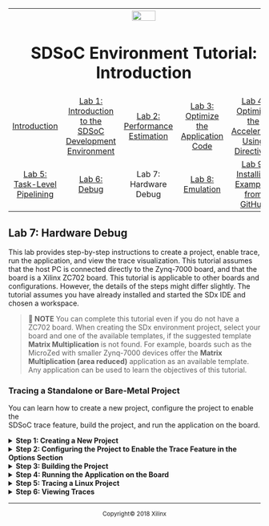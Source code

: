 <table style="width:100%">
  <tr>
    <th width="100%" colspan="6"><img src="https://www.xilinx.com/content/dam/xilinx/imgs/press/media-kits/corporate/xilinx-logo.png" width="30%"/><h1>SDSoC Environment Tutorial: Introduction</h1>
</th>
  </tr>
  <tr>
    <td align="center"><a href="README.md">Introduction</a></td>
    <td align="center"><a href="lab-1-introduction-to-the-sdsoc-development-environment.md">Lab 1: Introduction to the SDSoC Development Environment</a></td>
    <td align="center"><a href="lab-2-performance-estimation.md">Lab 2: Performance Estimation</a></td>
    <td align="center"><a href="lab-3-optimize-the-application-code.md">Lab 3: Optimize the Application Code</a></td>
    <td align="center"><a href="lab-4-optimize-the-accelerator-using-directives.md">Lab 4: Optimize the Accelerator Using Directives</a></td>
  </tr>
  <tr>
    <td align="center"><a href="lab-5-task-level-pipelining.md">Lab 5: Task-Level Pipelining</a></td>
    <td align="center"><a href="lab-6-debug.md">Lab 6: Debug</a></td>
    <td align="center">Lab 7: Hardware Debug</td>
    <td align="center"><a href="lab-8-emulation.md">Lab 8: Emulation</a></td>
    <td align="center"><a href="lab-9-installing-applications-from-github.md">Lab 9: Installing Examples from GitHub</a></td>
</table>

## Lab 7: Hardware Debug  

This lab provides step-by-step instructions to create a project, enable trace, run the application, and view the trace visualization. This tutorial assumes that the host PC is connected directly to the Zynq-7000 board, and that the board is a Xilinx ZC702 board. This tutorial is applicable to other boards and configurations. However, the details of the steps might differ slightly. The  
tutorial assumes you have already installed and started the SDx IDE and chosen a workspace.   

>**:pushpin: NOTE**  You can complete this tutorial even if you do not have a ZC702 board. When creating the SDx environment project, select your board and one of the available templates, if the suggested template **Matrix Multiplication** is not found. For example, boards such as the MicroZed with smaller Zynq-7000 devices offer the **Matrix Multiplication (area reduced)** application as an available template. Any application can be used to learn the objectives of this tutorial.  

### Tracing a Standalone or Bare-Metal Project  

You can learn how to create a new project, configure the project to enable the  
SDSoC trace feature, build the project, and run the application on the board.  

<details>
<summary><strong>Step 1: Creating a New Project</strong></summary>  

1. Select **File > New > SDx Project**.  
2. In the Project Type page, **Application Project** is selected by default. Click **Next**.   
3. In the Create a New SDx Project page, name the project `mmult_trace` and click **Next**.  
4. In the Platform page, select **zc702** and click **Next**.  

   >**:pushpin: NOTE**  Select the appropriate platform if you are using something other than the ZC702 board.  

5. Select **Standalone OS** as the System Configuration.  
6. Select **Matrix Multiplication Data Size** as the template for this project and click **Finish**.  
7. In the Project Explorer, expand the various folders by clicking on the arrow, then open the `mmult.cpp` file.

   ![](./images/ucg1517375658989.png)  

8. Change the number of tests symbol NUM_TESTS from 256 to 10, then save and close the file.  

   ![](./images/yqo1517375659050.png)  

9. In the SDx Project Settings (in the mmult_trace tab), notice that mmult_accel in the HW Functions section of the project overview is already marked for implementation in hardware.  

   ![](./images/kyx1527817305731.png)  

</details>

<details>
<summary><strong>Step 2: Configuring the Project to Enable the Trace Feature in the Options Section</strong></summary>  

In the Project Settings window, click the checkbox for Enable event tracing.   

![](./images/ajn1527822739300.png)  

</details>

<details>
<summary><strong>Step 3: Building the Project</strong></summary>

Click the Build button to start building the project. (This will take a while.)  

After all the hardware functions are implemented in Vivado HLS, and after the Vivado IP integrator design is created, you will see `Inserted # hardware monitor cores` displayed in the console. This message validates that the trace feature is enabled for your design and tells you how many hardware monitor cores have been inserted automatically for you.  

![](./images/ggi1517375659006.png)  

</details>

<details>
<summary><strong>Step 4: Running the Application on the Board</strong></summary>  

  1. When the build is finished, right-click on the project in the Project Explorer and select **Run As > Trace Application (SDx Application Debugger)**.  

     >**:pushpin: NOTE**  Be sure not to select **Debug As** because it will enable breakpoints. If your program breakpoints during execution, the timing will not be accurate (because the software will stop, the hardware will continue running, and the trace timer used for timestamping will continue to run).  

     When you click on the **Trace Application (SDx Application Debugger)** option, the GUI downloads the bitstream to the board followed by the application ELF, starts the application, and then begins collecting the trace data produced until the application exits. After the application finishes (or any error in collecting the trace data occurs) the trace data collected is displayed.  

     >**:pushpin: NOTE**  The application must exit successfully for trace data to be collected successfully. If the application does not exit normally (i.e., hangs in hardware or software, or the Linux kernel crashes), the trace data might not be collected correctly.  

     ![](./images/gop1527872256475.png)  

  2. After the application exits, and all trace data is collected and displayed, you will see two main areas in the trace visualization: the event textual listing on top (yellow highlighted border), and the event timeline on the bottom (purple highlighted border). Both areas display the same information. The top textual listing orders event by time in a descending order. The bottom event timeline shows the multiple axes for each trace point in the design (either a monitor core or a region of software that is being traced).   

     ![](./images/soh1517375659013.png)  

     The first thing you should notice is that the 10 iterations of the application are clearly visible as repeated groups of events. Orange events are software events, green events are accelerator events, and blue events are data transfer events. You can also click the **Show Legend** icon to see the transactions specified by different colors.

     ![](./images/spy1527872720388.png)  

     This opens the **State Transition Visualizer** dialog box as shown below.

     ![](./images/lvb1527872988341.png)  

  3. If the names of the trace points in the event timeline are abbreviated with an ellipsis ("...") you can expand the panel by clicking on the border between the grey on the left and the white on the right (the border turns red when you hover the cursor over the right spot), and then clicking and dragging to the right.  

     ![](./images/bti1517375659015.png)    

  4. If you hover the cursor over one of the events, you will see a detailed tool-tip appear displaying the detailed information about each trace. The example below shows the first accelerator event, which corresponds to the start/stop of the `mmult_accel` function that we chose to implement in hardware (via Vivado HLS). The start time is at 0.002122960 seconds (2,122 ns) and the stop time is at 0.003850640 seconds (3,850 ns). It also shows the duration of the event (which is the runtime of the accelerator in this case) as 0.001727680 seconds (1,727 ns).   

     ![](./images/opc1517375349421.png)  

</details>

<details>
<summary><strong>Step 5: Tracing a Linux Project</strong></summary>  

You can learn how to create a new project, configure the project to enable the SDx trace feature, build the project, run the application on the board, and view the trace data.  

  1. Create a new project.  
     1. Select **File > New > SDx Project**.  
     2. In the Project Type page, **Application Project** is selected by default. Click **Next**.  
     3. In the New Project wizard, name the project `mmult_linux_trace` and click **Next**.  
     4. Select zc702 as the Hardware Platform. Click **Next**.  
     5. For System configuration select **Linux**.  
     6. Click **Next**.  
     7. Select **Matrix Multiplication Data Size** as the template for this project and click **Finish**.  
     8. In the Project Explorer, expand the various folders by clicking on the arrow icon, then open the `mmult.cpp` file under the src folder.  

        ![](./images/rwl1527873638755.png)      

     9. Change the number of tests symbol NUM_TESTS from **256** to 10, then save and close the file.  

        ![](./images/njs1517375659074.png)    

     10. In the SDx Project Settings (in the mmult_linux_trace tab), notice that the mmult_accel in the HW Functions section of the project overview is already marked for implementation in hardware.  

  2. Configure the project to enable the Trace feature in the SDx IDE.  
     In the Project Overview window, click the checkbox for Enable Event Tracing under the Options section.  

  3. Build the project.  
     Click the Build button to start building the project. (This will take a while.)  

     After all the hardware functions are implemented in the Vivado HLS, and after    the Vivado IP integrator design is created, you will see `Inserted # hardware monitor cores` displayed in the console. This message validates that the trace feature is enabled for your design and tells you how many hardware monitor cores have been inserted automatically for you.    

     ![](./images/wpr1504035138111.png)    

     ![](./images/oze1513095574595.png)  

  4. Run the application on the board.  
     1. When the build is finished, copy the files in the sd_card directory onto an SD card and insert into the SD card socket on the board.  
     2. Connect an Ethernet cable to the board (connected to your network, or directly to the PC).  
     3. Connect the USB/UART port to the PC and open a serial console by clicking the + button on the SDx Terminal tab.  
     4. Connect the USB/JTAG port to the PC and boot Linux on the board.  
     5. Check the IP address of the zc702 board by looking at the SDx Terminal log.

        ![](./images/kln1517375658985.png)  

  6. From the Target Connections view, set up the Linux TCF Agent as in [Using the Performance Estimation Flow With Linux](lab-2-performance-estimation.md).  

  7. Right-click on the project in the Project Explorer and select **Run As > Trace Application (SDx Application Debugger)**.  

     >**:pushpin: NOTE**  Be sure not to select Debug As, because it will enable breakpoints. If your program breakpoints during execution, the timing will not be accurate (because the software will stop, the hardware will continue running, and the trace timer used for timestamping will continue to run).  

     When you click on the Trace Application (SDx Application Debugger) option, the GUI downloads the ELF over the Ethernet TCF Agent connection, starts the application, and then begins collecting the trace data produced until the application exits. After the application finishes (or any error in collecting the trace data occurs) the trace data collected is displayed.  

     >**:pushpin: NOTE**  The application must exit successfully for trace data to be collected successfully. If the application does not exit normally (i.e., hangs in hardware or software, or the Linux kernel crashes), the trace data might not be collected correctly.  

  5. View the trace data. After the application exits, all trace data is collected and displayed.

</details>

<details>
<summary><strong>Step 6: Viewing Traces</strong></summary>

  1. After you have run the application and collected the trace data, an archive of the trace is created and stored in the build directory for that project in `<build_config>/_sds/trace`.  
  2. To open this trace archive, right click on it and select Import and Open AXI Trace.  
     The other files in the `_sds/trace folder are metadata and sdsoc_trace.tcl`. These files are produced during the build. They are used to extract the trace data and create the trace visualization archive. If you remove or change these files, you will not be able to collect the trace data and will need to perform a Clean and Build to regenerate them.  
</details>


<hr/>
<p align="center"><sup>Copyright&copy; 2018 Xilinx</sup></p>
